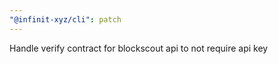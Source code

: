 ```yaml
---
"@infinit-xyz/cli": patch
---
```


Handle verify contract for blockscout api to not require api key
